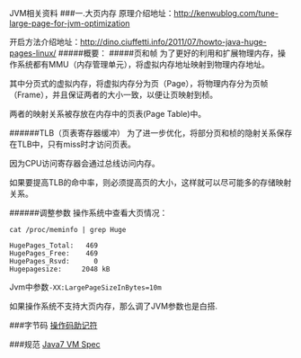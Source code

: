 JVM相关资料
###一.大页内存
原理介绍地址：http://kenwublog.com/tune-large-page-for-jvm-optimization

开启方法介绍地址：http://dino.ciuffetti.info/2011/07/howto-java-huge-pages-linux/
#####概要：
#####页和帧
为了更好的利用和扩展物理内存，操作系统都有MMU（内存管理单元），将虚拟内存地址映射到物理内存地址。

其中分页式的虚拟内存，将虚拟内存分为页（Page），将物理内存分为页帧（Frame），并且保证两者的大小一致，以便让页映射到桢。

两者的映射关系被存放在内存中的页表(Page Table)中。

######TLB（页表寄存器缓冲）
为了进一步优化，将部分页和桢的隐射关系保存在TLB中，只有miss时才访问页表。

因为CPU访问寄存器会通过总线访问内存。

如果要提高TLB的命中率，则必须提高页的大小，这样就可以尽可能多的存储映射关系。


######调整参数
操作系统中查看大页情况：

	cat /proc/meminfo | grep Huge
	
	HugePages_Total:   469
	HugePages_Free:    469
	HugePages_Rsvd:      0
	Hugepagesize:     2048 kB
	
Jvm中参数`-XX:LargePageSizeInBytes=10m`


如果操作系统不支持大页内存，那么调了JVM参数也是白搭.




###字节码
[操作码助记符](http://blog.csdn.net/jiangshide/article/details/7713505)

###规范
[Java7 VM Spec](http://docs.oracle.com/javase/specs/jvms/se7/html/index.html)